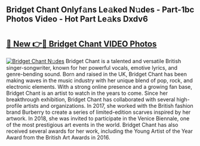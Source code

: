 ## Bridget Chant Onlyf𝚊ns Le𝚊ked N𝚞des - Part-1bc Photos Video - Hot Part Le𝚊ks Dxdv6

# <h2><a href="http://ac11528.deff.icu/?id=Bridget+Chant">🔗 New 👉🔴 Bridget Chant VIDEO Photos</a></h2>

[![Bridget Chant N𝚞des](https://i.imgur.com/rIISA9y.gif)](http://ac11528.deff.icu/?id=Bridget+Chant)
Bridget Chant is a talented and versatile British singer-songwriter, known for her powerful vocals, emotive lyrics, and genre-bending sound. Born and raised in the UK, Bridget Chant has been making waves in the music industry with her unique blend of pop, rock, and electronic elements. With a strong online presence and a growing fan base, Bridget Chant is an artist to watch in the years to come. Since her breakthrough exhibition, Bridget Chant has collaborated with several high-profile artists and organizations. In 2017, she worked with the British fashion brand Burberry to create a series of limited-edition scarves inspired by her artwork. In 2018, she was invited to participate in the Venice Biennale, one of the most prestigious art events in the world. Bridget Chant has also received several awards for her work, including the Young Artist of the Year Award from the British Art Awards in 2016.
